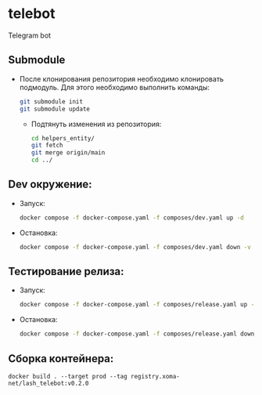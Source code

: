 # telebot
Telegram bot

## Submodule
* После клонирования репозитория необходимо клонировать подмодуль.
Для этого необходимо выполнить команды:
    ```bash
    git submodule init
    git submodule update
    ```
  * Подтянуть изменения из репозитория:
      ```bash
      cd helpers_entity/
      git fetch
      git merge origin/main
      cd ../
      ```

## Dev окружение:
* Запуск:
    ```bash
    docker compose -f docker-compose.yaml -f composes/dev.yaml up -d
    ```
* Остановка:
    ```bash
    docker compose -f docker-compose.yaml -f composes/dev.yaml down -v
    ```

## Тестирование релиза:
* Запуск:
    ```bash
    docker compose -f docker-compose.yaml -f composes/release.yaml up -d
    ```
* Остановка:
    ```bash
    docker compose -f docker-compose.yaml -f composes/release.yaml down -v
    ```
  
## Сборка контейнера:
```shell
docker build . --target prod --tag registry.xoma-net/lash_telebot:v0.2.0
```
